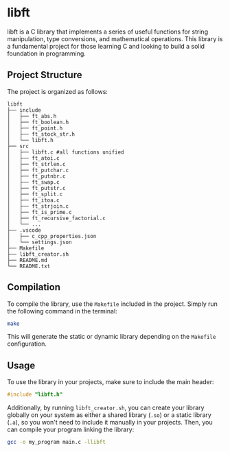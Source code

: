 # libft

libft is a C library that implements a series of useful functions for string manipulation, type conversions, and mathematical operations. This library is a fundamental project for those learning C and looking to build a solid foundation in programming.

## Project Structure

The project is organized as follows:

```
libft
├── include
│   ├── ft_abs.h
│   ├── ft_boolean.h
│   ├── ft_point.h
│   ├── ft_stock_str.h
│   └── libft.h
├── src
│   ├── libft.c #all functions unified
│   ├── ft_atoi.c
│   ├── ft_strlen.c
│   ├── ft_putchar.c
│   ├── ft_putnbr.c
│   ├── ft_swap.c
│   ├── ft_putstr.c
│   ├── ft_split.c
│   ├── ft_itoa.c
│   ├── ft_strjoin.c
│   ├── ft_is_prime.c
│   ├── ft_recursive_factorial.c
│   └── ...
├── .vscode
│   ├── c_cpp_properties.json
│   └── settings.json
├── Makefile
├── libft_creator.sh
├── README.md
└── README.txt
```

## Compilation

To compile the library, use the `Makefile` included in the project. Simply run the following command in the terminal:

```bash
make
```

This will generate the static or dynamic library depending on the `Makefile` configuration.

## Usage

To use the library in your projects, make sure to include the main header:

```c
#include "libft.h"
```

Additionally, by running `libft_creator.sh`, you can create your library globally on your system as either a shared library (`.so`) or a static library (`.a`), so you won't need to include it manually in your projects.
Then, you can compile your program linking the library:

```bash
gcc -o my_program main.c -llibft
```

